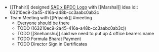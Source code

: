 - [[Thahir]] designed [SAE x BPDC Logo](https://drive.google.com/file/d/1UOhlgiXB5P3WpOy7nmr3UKEW5oc_Jelw/preview) with [[Marshal]] idea
  id:: 63210ec9-2a45-416a-a48b-cc3aabc0ab3c
- Team Meeting with [[Priyank]] #meeting
	- Everyone should be there
	- TODO ((63210ec9-2a45-416a-a48b-cc3aabc0ab3c))
	- TODO [[Snehanshu]] said we need to put up 4 office bearers name
	- TODO Formula Bharat Payment
	- TODO Director Sign in Certificates